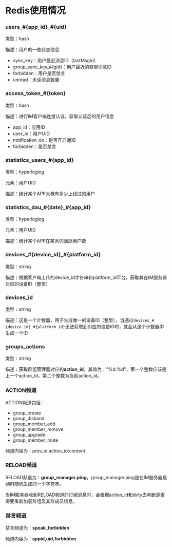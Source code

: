 # Redis使用情况

### users\_\#\{app\_id\}\_\#\{uid\}

类型：hash

描述：用户的一些状态信息

- sync\_key：用户最近消息ID（lastMsgId）
- group\_sync\_key\_\#\{gid\}：用户最近的群聊消息ID
- forbidden：用户是否禁言
- unread：未读消息数量

### access\_token\_\#\{token\}

类型：hash

描述：进行IM客户端连接认证，获取认证后的用户信息

- app\_id：应用ID
- user\_id：用户UID
- notification\_on：是否开启通知
- forbidden：是否禁言

### statistics\_users\_\#\{app\_id\}

类型：hyperloglog

元素：用户UID

描述：统计某个APP大概有多少上线过的用户

### statistics\_dau\_\#\{date\}\_\#\{app\_id\}

类型：hyperloglog

元素：用户UID

描述：统计某个APP在某天的活跃用户数

### devices\_\#\{device\_id\}\_\#\{platform\_id\}

类型：string

描述：根据客户端上传的device\_id字符串和platform\_id平台，获取其在IM服务器对应的设备ID（整型）

### devices\_id

类型：string

描述：这是一个计数器，用于生成唯一的设备ID（整型），当通过`devices_#{device_id}_#{platform_id}`无法获取到对应的设备ID时，就会从这个计数器中生成一个ID

### groups\_actions

类型：string

描述：获取群组管理器对应的**action\_id**，其值为："%d:%d"，第一个整数应该是上一个action\_id，第二个整数为当前action\_id。

### ACTION频道

ACTION频道包括：

- group\_create
- group\_disband
- group\_member\_add
- group\_member\_remove
- group\_upgrade
- group\_member\_mute

频道内容为：prev\_id:action\_id:content

### RELOAD频道

RELOAD频道为：**group_manager.ping**，group\_manager.ping是在IM服务器启动时随机生成的一个字符串。

当IM服务器收到RELOAD频道的订阅消息时，会根据action\_id和dirty去判断是否需要重新加载群组及其群成员信息。

### 禁言频道

禁言频道为：**speak_forbidden**

频道内容为：**appid,uid,forbidden**